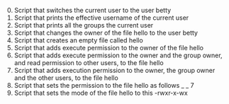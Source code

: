  0. Script that switches the current user to the user betty
 1. Script that prints the effective username of the current user
 2. Script that prints all the groups the current user
 3. Script that changes the owner of the file hello to the user betty
 4. Script that creates an empty file called hello
 5. Script that adds execute permission to the owner of the file hello
 6. Script that adds execute permission to the owner and the group owner, and read permission to other users, to the file hello
 7. Script that adds execution permission to the owner, the group owner and the other users, to the file hello
 8. Script that sets the permission to the file hello as follows _ _ 7
 9. Script that sets the mode of the file hello to this -rwxr-x-wx
